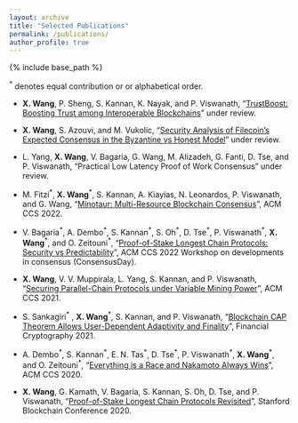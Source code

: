 ```yaml
---
layout: archive	
title: "Selected Publications"
permalink: /publications/
author_profile: true	  
---
```


{% include base_path %}

<sup>\*</sup> denotes equal contribution or or alphabetical order.

- **X. Wang**, P. Sheng, S. Kannan, K. Nayak, and P. Viswanath, “[TrustBoost: Boosting Trust among Interoperable Blockchains](https://arxiv.org/abs/2210.11571)” under review.
  
- **X. Wang**, S. Azouvi, and M. Vukolic, “[Security Analysis of Filecoin’s Expected Consensus in the Byzantine vs Honest Model](https://drive.google.com/file/d/1KFykwDHQxsgbOApbLKDZL6ViOQBQoQBf/view)” under review.

- L. Yang, **X. Wang**, V. Bagaria, G. Wang, M. Alizadeh, G. Fanti, D. Tse, and P. Viswanath, “Practical Low Latency Proof of Work Consensus” under review.

- M. Fitzi<sup>\*</sup>, **X. Wang**<sup>\*</sup>, S. Kannan, A. Kiayias, N. Leonardos, P. Viswanath, and G. Wang, “[Minotaur: Multi-Resource Blockchain Consensus](https://arxiv.org/abs/2201.11780)”, ACM CCS 2022.

- V. Bagaria<sup>\*</sup>, A. Dembo<sup>\*</sup>, S. Kannan<sup>\*</sup>, S. Oh<sup>\*</sup>, D. Tse<sup>\*</sup>, P. Viswanath<sup>\*</sup>, **X. Wang**<sup>\*</sup>, and O. Zeitouni<sup>\*</sup>, “[Proof-of-Stake Longest Chain Protocols: Security vs Predictability](https://arxiv.org/abs/1910.02218)”, ACM CCS 2022 Workshop on developments in consensus (ConsensusDay).

- **X. Wang**, V. V. Muppirala, L. Yang, S. Kannan, and P. Viswanath, “[Securing Parallel-Chain Protocols under Variable Mining Power](https://arxiv.org/abs/2105.02927)”, ACM CCS 2021.

- S. Sankagiri<sup>\*</sup> , **X. Wang**<sup>\*</sup>, S. Kannan, and P. Viswanath, “[Blockchain CAP Theorem Allows User-Dependent Adaptivity and Finality](https://arxiv.org/abs/2010.13711)”, Financial Cryptography 2021.


- A. Dembo<sup>\*</sup>, S. Kannan<sup>\*</sup>, E. N. Tas<sup>\*</sup>, D. Tse<sup>\*</sup>, P. Viswanath<sup>\*</sup>, **X. Wang**<sup>\*</sup>, and O. Zeitouni<sup>\*</sup>, “[Everything is a Race and Nakamoto Always Wins](https://arxiv.org/abs/2005.10484)”, ACM CCS 2020. 

- **X. Wang**, G. Kamath, V. Bagaria, S. Kannan, S. Oh, D. Tse, and P. Viswanath, “[Proof-of-Stake Longest Chain Protocols Revisited](https://arxiv.org/abs/1910.02218v2)”, Stanford Blockchain Conference 2020.
